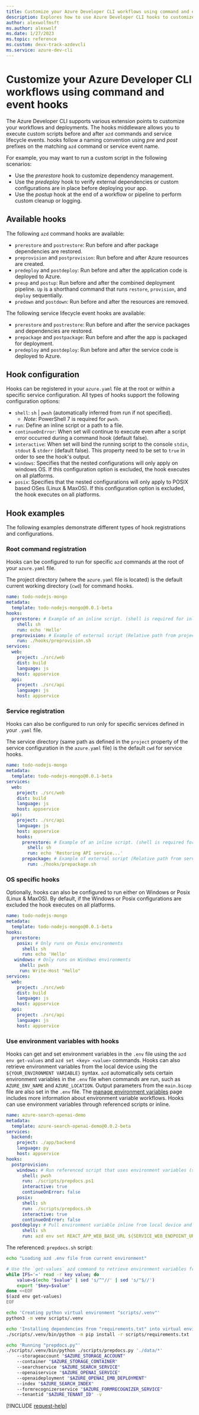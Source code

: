 ```yaml
---
title: Customize your Azure Developer CLI workflows using command and event hooks
description: Explores how to use Azure Developer CLI hooks to customize deployment pipelines
author: alexwolfmsft
ms.author: alexwolf
ms.date: 1/27/2023
ms.topic: reference
ms.custom: devx-track-azdevcli
ms.service: azure-dev-cli
---
```


# Customize your Azure Developer CLI workflows using command and event hooks

The Azure Developer CLI supports various extension points to customize your workflows and deployments. The hooks middleware allows you to execute custom scripts before and after `azd` commands and service lifecycle events. hooks follow a naming convention using *pre* and *post* prefixes on the matching `azd` command or service event name. 

For example, you may want to run a custom script in the following scenarios:

* Use the *prerestore* hook to customize dependency management.
* Use the *predeploy* hook to verify external dependencies or custom configurations are in place before deploying your app.
* Use the *postup* hook at the end of a workflow or pipeline to perform custom cleanup or logging.

## Available hooks

The following `azd` command hooks are available:

* `prerestore` and `postrestore`: Run before and after package dependencies are restored.
* `preprovision` and `postprovision`: Run before and after Azure resources are created.
* `predeploy` and `postdeploy`: Run before and after the application code is deployed to Azure.
* `preup` and `postup`: Run before and after the combined deployment pipeline. `Up` is a shorthand command that runs `restore`, `provision`, and `deploy` sequentially.
* `predown` and `postdown`: Run before and after the resources are removed.

The following service lifecycle event hooks are available:

* `prerestore` and `postrestore`: Run before and after the service packages and dependencies are restored.
* `prepackage` and `postpackage`: Run before and after the app is packaged for deployment.
* `predeploy` and `postdeploy`: Run before and after the service code is deployed to Azure.

## Hook configuration

Hooks can be registered in your `azure.yaml` file at the root or within a specific service configuration. All types of hooks support the following configuration options:

* `shell`: `sh` | `pwsh` (automatically inferred from run if not specified).
  * *Note*: PowerShell 7 is required for `pwsh`.
* `run`: Define an inline script or a path to a file.
* `continueOnError`: When set will continue to execute even after a script error occurred during a command hook (default false).
* `interactive`: When set will bind the running script to the console `stdin`, `stdout` & `stderr` (default false). This property need to be set to `true` in order to see the hook's output.
* `windows`: Specifies that the nested configurations will only apply on windows OS. If this configuration option is excluded, the hook executes on all platforms.
* `posix`: Specifies that the nested configurations will only apply to POSIX based OSes (Linux & MaxOS). If this configuration option is excluded, the hook executes on all platforms.

## Hook examples

The following examples demonstrate different types of hook registrations and configurations.

### Root command registration

Hooks can be configured to run for specific `azd` commands at the root of your `azure.yaml` file.

The project directory (where the `azure.yaml` file is located) is the default current working directory (`cwd`) for command hooks.

```yml
name: todo-nodejs-mongo
metadata:
  template: todo-nodejs-mongo@0.0.1-beta
hooks:
  prerestore: # Example of an inline script. (shell is required for inline scripts)
    shell: sh
    run: echo 'Hello'
  preprovision: # Example of external script (Relative path from project root)
    run: ./hooks/preprovision.sh
services:
  web:
    project: ./src/web
    dist: build
    language: js
    host: appservice
  api:
    project: ./src/api
    language: js
    host: appservice
```

### Service registration

Hooks can also be configured to run only for specific services defined in your `.yaml` file.

The service directory (same path as defined in the `project` property of the service configuration in the `azure.yaml` file) is the default `cwd` for service hooks.

```yml
name: todo-nodejs-mongo
metadata:
  template: todo-nodejs-mongo@0.0.1-beta
services:
  web:
    project: ./src/web
    dist: build
    language: js
    host: appservice
  api:
    project: ./src/api
    language: js
    host: appservice
    hooks:
      prerestore: # Example of an inline script. (shell is required for inline scripts)
        shell: sh
        run: echo 'Restoring API service...'
      prepackage: # Example of external script (Relative path from service path)
        run: ./hooks/prepackage.sh
```

### OS specific hooks

Optionally, hooks can also be configured to run either on Windows or Posix (Linux & MaxOS). By default, if the Windows or Posix configurations are excluded the hook executes on all platforms.

```yml
name: todo-nodejs-mongo
metadata:
  template: todo-nodejs-mongo@0.0.1-beta
hooks:
  prerestore: 
    posix: # Only runs on Posix environments
      shell: sh
      run: echo 'Hello'
   windows: # Only runs on Windows environments
     shell: pwsh
     run: Write-Host "Hello"
services:
  web:
    project: ./src/web
    dist: build
    language: js
    host: appservice
  api:
    project: ./src/api
    language: js
    host: appservice
```

### Use environment variables with hooks

Hooks can get and set environment variables in the `.env` file using the `azd env get-values` and `azd set <key> <value>` commands. Hooks can also retrieve environment variables from the local device using the `${YOUR_ENVIRONMENT VARIABLE}` syntax. `azd` automatically sets certain environment variables in the `.env` file when commands are run, such as `AZURE_ENV_NAME` and `AZURE_LOCATION`. Output parameters from the `main.bicep` file are also set in the `.env` file. The [manage environment variables](/azure/developer/azure-developer-cli/manage-environment-variables) page includes more information about environment variable workflows. Hooks can use environment variables through referenced scripts or inline.

```yml
name: azure-search-openai-demo
metadata:
  template: azure-search-openai-demo@0.0.2-beta
services:
  backend:
    project: ./app/backend
    language: py
    host: appservice
hooks:
  postprovision:
    windows: # Run referenced script that uses environment variables (script shown below)
      shell: pwsh
      run: ./scripts/prepdocs.ps1
      interactive: true
      continueOnError: false
    posix:
      shell: sh
      run: ./scripts/prepdocs.sh
      interactive: true
      continueOnError: false
  postdeploy: # Pull environment variable inline from local device and set in .env file
      shell: sh
      run: azd env set REACT_APP_WEB_BASE_URL ${SERVICE_WEB_ENDPOINT_URL}
```

The referenced: `prepdocs.sh` script:

```bash
echo "Loading azd .env file from current environment"

# Use the `get-values` azd command to retrieve environment variables from the `.env` file
while IFS='=' read -r key value; do
    value=$(echo "$value" | sed 's/^"//' | sed 's/"$//')
    export "$key=$value"
done <<EOF
$(azd env get-values) 
EOF

echo 'Creating python virtual environment "scripts/.venv"'
python3 -m venv scripts/.venv

echo 'Installing dependencies from "requirements.txt" into virtual environment'
./scripts/.venv/bin/python -m pip install -r scripts/requirements.txt

echo 'Running "prepdocs.py"'
./scripts/.venv/bin/python ./scripts/prepdocs.py './data/*' 
    --storageaccount "$AZURE_STORAGE_ACCOUNT"
    --container "$AZURE_STORAGE_CONTAINER"
    --searchservice "$AZURE_SEARCH_SERVICE"
    --openaiservice "$AZURE_OPENAI_SERVICE"
    --openaideployment "$AZURE_OPENAI_EMB_DEPLOYMENT"
    --index "$AZURE_SEARCH_INDEX"
    --formrecognizerservice "$AZURE_FORMRECOGNIZER_SERVICE"
    --tenantid "$AZURE_TENANT_ID" -v
```

[!INCLUDE [request-help](includes/request-help.md)]